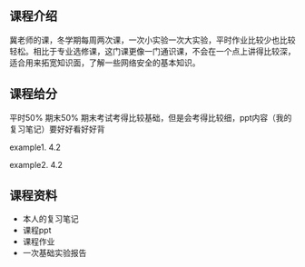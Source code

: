 ## 课程介绍

冀老师的课，冬学期每周两次课，一次小实验一次大实验，平时作业比较少也比较轻松。相比于专业选修课，这门课更像一门通识课，不会在一个点上讲得比较深，适合用来拓宽知识面，了解一些网络安全的基本知识。

## 课程给分

平时50% 期末50% 期末考试考得比较基础，但是会考得比较细，ppt内容（我的复习笔记）要好好看好好背

example1. 4.2

example2. 4.2

## 课程资料

- 本人的复习笔记
- 课程ppt
- 课程作业
- 一次基础实验报告